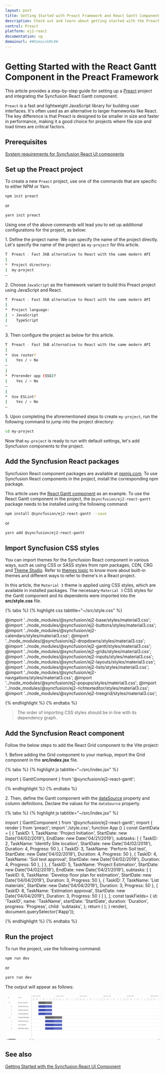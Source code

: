 ```yaml
---
layout: post
title: Getting Started with Preact Framework and React Gantt Component | Syncfusion
description: Check out and learn about getting started with the Preact Framework and React Gantt Component of Syncfusion Essential JS 2 and more details.
control: Preact
platform: ej2-react
documentation: ug
domainurl: ##DomainURL##
---
```


# Getting Started with the React Gantt Component in the Preact Framework

This article provides a step-by-step guide for setting up a [Preact](https://preactjs.com/) project and integrating the Syncfusion React Gantt component.

`Preact` is a fast and lightweight JavaScript library for building user interfaces. It's often used as an alternative to larger frameworks like React. The key difference is that Preact is designed to be smaller in size and faster in performance, making it a good choice for projects where file size and load times are critical factors. 

## Prerequisites

[System requirements for Syncfusion React UI components](../system-requirement)

## Set up the Preact project

To create a new `Preact` project, use one of the commands that are specific to either NPM or Yarn.

```bash
npm init preact
```

or

```bash
yarn init preact
```

Using one of the above commands will lead you to set up additional configurations for the project, as below:

1\. Define the project name: We can specify the name of the project directly. Let's specify the name of the project as `my-project` for this article.

```bash
T  Preact - Fast 3kB alternative to React with the same modern API
|
*  Project directory:
|  my-project
—      
```

2\. Choose `JavaScript` as the framework variant to build this Preact project using JavaScript and React.

```bash
T  Preact - Fast 3kB alternative to React with the same modern API
|
*  Project language:
|  > JavaScript
|    TypeScript
—
```

3\. Then configure the project as below for this article.

```bash
T  Preact - Fast 3kB alternative to React with the same modern API
|
*  Use router?
|    Yes / > No
—
|
*  Prerender app (SSG)?
|    Yes / > No
—
|
*  Use ESLint?
|    Yes / > No
—
```

5\. Upon completing the aforementioned steps to create `my-project`, run the following command to jump into the project directory:

```bash
cd my-project
```

Now that `my-project` is ready to run with default settings, let's add Syncfusion components to the project.

## Add the Syncfusion React packages

Syncfusion React component packages are available at [npmjs.com](https://www.npmjs.com/search?q=ej2-react). To use Syncfusion React components in the project, install the corresponding npm package.

This article uses the [React Gantt component](https://www.syncfusion.com/react-components/react-gantt-chart) as an example. To use the React Gantt component in the project, the `@syncfusion/ej2-react-gantt` package needs to be installed using the following command:

```bash
npm install @syncfusion/ej2-react-gantt --save
```

or

```bash
yarn add @syncfusion/ej2-react-gantt
```

## Import Syncfusion CSS styles

You can import themes for the Syncfusion React component in various ways, such as using CSS or SASS styles from npm packages, CDN, CRG and [Theme Studio](https://ej2.syncfusion.com/react/documentation/appearance/theme-studio/). Refer to [themes topic](https://ej2.syncfusion.com/react/documentation/appearance/theme/) to know more about built-in themes and different ways to refer to theme's in a React project.

In this article, the `Material 3` theme is applied using CSS styles, which are available in installed packages. The necessary `Material 3` CSS styles for the Gantt component and its dependents were imported into the **src/style.css** file.

{% tabs %}
{% highlight css tabtitle="~/src/style.css" %}

@import '../node_modules/@syncfusion/ej2-base/styles/material3.css';
@import '../node_modules/@syncfusion/ej2-buttons/styles/material3.css';
@import '../node_modules/@syncfusion/ej2-calendars/styles/material3.css';
@import '../node_modules/@syncfusion/ej2-dropdowns/styles/material3.css';
@import '../node_modules/@syncfusion/ej2-gantt/styles/material3.css';
@import '../node_modules/@syncfusion/ej2-grids/styles/material3.css';
@import '../node_modules/@syncfusion/ej2-inputs/styles/material3.css';
@import '../node_modules/@syncfusion/ej2-layouts/styles/material3.css';
@import '../node_modules/@syncfusion/ej2-lists/styles/material3.css';
@import '../node_modules/@syncfusion/ej2-navigations/styles/material3.css';
@import '../node_modules/@syncfusion/ej2-popups/styles/material3.css';
@import '../node_modules/@syncfusion/ej2-richtexteditor/styles/material3.css';
@import '../node_modules/@syncfusion/ej2-treegrid/styles/material3.css';

{% endhighlight %}
{% endtabs %}

> The order of importing CSS styles should be in line with its dependency graph.
## Add the Syncfusion React component

Follow the below steps to add the React Grid component to the Vite project:

1\. Before adding the Grid component to your markup, import the Grid component in the **src/index.jsx** file.

{% tabs %}
{% highlight js tabtitle="~/src/index.jsx" %}

import { GanttComponent } from '@syncfusion/ej2-react-gantt';

{% endhighlight %}
{% endtabs %}

2\. Then, define the Gantt component with the [dataSource](https://helpej2.syncfusion.com/react/documentation/api/gantt#datasource) property and column definitions. Declare the values for the `dataSource` property.

{% tabs %}
{% highlight js tabtitle="~/src/index.jsx" %}

import { GanttComponent } from '@syncfusion/ej2-react-gantt';
import { render } from 'preact';
import './style.css';
function App () {
	const GanttData = [
		{
			TaskID: 1,
			TaskName: 'Project Initiation',
			StartDate: new Date('04/02/2019'),
			EndDate: new Date('04/21/2019'),
			subtasks: [
				{ TaskID: 2, TaskName: 'Identify Site location', StartDate: new Date('04/02/2019'), Duration: 4, Progress: 50 },
				{ TaskID: 3, TaskName: 'Perform Soil test', StartDate: new Date('04/02/2019'), Duration: 4, Progress: 50 },
				{ TaskID: 4, TaskName: 'Soil test approval', StartDate: new Date('04/02/2019'), Duration: 4, Progress: 50 },
			]
		},
		{
			TaskID: 5,
			TaskName: 'Project Estimation',
			StartDate: new Date('04/02/2019'),
			EndDate: new Date('04/21/2019'),
			subtasks: [
				{ TaskID: 6, TaskName: 'Develop floor plan for estimation', StartDate: new Date('04/04/2019'), Duration: 3, Progress: 50 },
				{ TaskID: 7, TaskName: 'List materials', StartDate: new Date('04/04/2019'), Duration: 3, Progress: 50 },
				{ TaskID: 8, TaskName: 'Estimation approval', StartDate: new Date('04/04/2019'), Duration: 3, Progress: 50 }
			]
		},
	];
    const taskFields= {
        id: 'TaskID',
        name: 'TaskName',
        startDate: 'StartDate',
        duration: 'Duration',
        progress: 'Progress',
        child: 'subtasks',
    };
        return (
            <GanttComponent dataSource={GanttData} height="450px" taskFields={taskFields}/>
        );
   }
render(<App />, document.querySelector('#app'));

{% endhighlight %}
{% endtabs %}

## Run the project

To run the project, use the following command:

```bash
npm run dev
```

or

```bash
yarn run dev
```

The output will appear as follows:

![preact](./images/preact.png)

## See also

[Getting Started with the Syncfusion React UI Component](../getting-started/quick-start)
